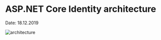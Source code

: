 # ASP.NET Core Identity architecture
Date: 18.12.2019

![architecture](https://docs.microsoft.com/en-us/aspnet/core/security/authentication/identity-custom-storage-providers/_static/identity-architecture-diagram.png?view=aspnetcore-3.0)






